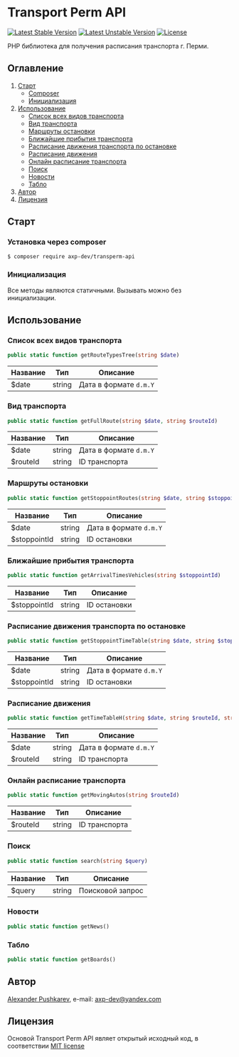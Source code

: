 # Transport Perm API
[![Latest Stable Version](https://poser.pugx.org/axp-dev/transperm-api/v/stable)](https://packagist.org/packages/axp-dev/transperm-api)
[![Latest Unstable Version](https://poser.pugx.org/axp-dev/transperm-api/v/unstable)](https://packagist.org/packages/axp-dev/transperm-api)
[![License](https://poser.pugx.org/axp-dev/transperm-api/license)](https://packagist.org/packages/axp-dev/transperm-api)

PHP библиотека для получения расписания транспорта г. Перми.

## Оглавление
1. [Старт](#Старт)
    + [Composer](#Установка-через-composer)
    + [Инициализация](#Инициализация)
2. [Использование](#Использование)
    + [Список всех видов транспорта](#Список-всех-видов-транспорта)
    + [Вид транспорта](#Вид-транспорта)
    + [Маршруты остановки](#Маршруты-остановки)
    + [Ближайшие прибытия транспорта](#Ближайшие-прибытия-транспорта)
    + [Расписание движения транспорта по остановке](#Расписание-движения-транспорта-по-остановке)
    + [Расписание движения](#Расписание-движения)
    + [Онлайн расписание транспорта](#Онлайн-расписание-транспорта)
    + [Поиск](#Поиск)
    + [Новости](#Новости)
    + [Табло](#Табло)
3. [Автор](#Автор)
4. [Лицензия](#Лицензия)

## Старт
### Установка через composer
```
$ composer require axp-dev/transperm-api
```
### Инициализация
Все методы являются статичными. Вызывать можно без инициализации.

## Использование
### Список всех видов транспорта
```php
public static function getRouteTypesTree(string $date)
```
Название | Тип | Описание
---------|-----|----------------------
$date | string | Дата в формате `d.m.Y`

### Вид транспорта
```php
public static function getFullRoute(string $date, string $routeId)
```
Название | Тип | Описание
---------|-----|----------------------
$date | string | Дата в формате `d.m.Y`
$routeId | string | ID транспорта

### Маршруты остановки
```php
public static function getStoppointRoutes(string $date, string $stoppointId)
```
Название | Тип | Описание
---------|-----|----------------------
$date | string | Дата в формате `d.m.Y`
$stoppointId | string | ID остановки

### Ближайшие прибытия транспорта
```php
public static function getArrivalTimesVehicles(string $stoppointId)
```
Название | Тип | Описание
---------|-----|----------------------
$stoppointId | string | ID остановки

### Расписание движения транспорта по остановке
```php
public static function getStoppointTimeTable(string $date, string $stoppointId)
```
Название | Тип | Описание
---------|-----|----------------------
$date | string | Дата в формате `d.m.Y`
$stoppointId | string | ID остановки

### Расписание движения
```php
public static function getTimeTableH(string $date, string $routeId, string $stoppointId)
```
Название | Тип | Описание
---------|-----|----------------------
$date | string | Дата в формате `d.m.Y`
$routeId | string | ID транспорта


### Онлайн расписание транспорта
```php
public static function getMovingAutos(string $routeId)
```
Название | Тип | Описание
---------|-----|----------------------
$routeId | string | ID транспорта

### Поиск
```php
public static function search(string $query)
```
Название | Тип | Описание
---------|-----|----------------------
$query | string | Поисковой запрос

### Новости
```php
public static function getNews()
```

### Табло
```php
public static function getBoards()
```

## Автор
[Alexander Pushkarev](https://github.com/axp-dev), e-mail: [axp-dev@yandex.com](mailto:axp-dev@yandex.com)

## Лицензия
Основой Transport Perm API являет открытый исходный код, в соответствии [MIT license](https://opensource.org/licenses/MIT)